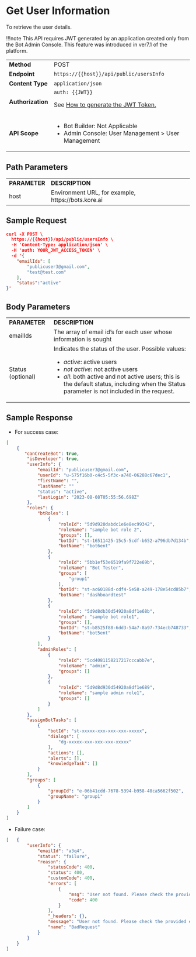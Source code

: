 
# **Get User Information**

To retrieve the user details.

!!!note
    This API requires JWT generated by an application created only from the Bot Admin Console. This feature was introduced in ver7.1 of the platform.


<table>
  <tr>
   <td><strong>Method</strong>
   </td>
   <td>POST
   </td>
  </tr>
  <tr>
   <td><strong>Endpoint</strong>
   </td>
   <td><code>https://{{host}}/api/public/usersInfo</code>
   </td>
  </tr>
  <tr>
   <td><strong>Content Type</strong>
   </td>
   <td><code>application/json</code>
   </td>
  </tr>
  <tr>
   <td><strong>Authorization</strong>
   </td>
   <td><code>auth: {{JWT}}</code>
<p>
See <a href="https://developer.kore.ai/docs/bots/api-guide/apis/#Generating_the_JWT_Token">How to generate the JWT Token.</a>
   </td>
  </tr>
  <tr>
   <td><strong>API Scope</strong>
   </td>
   <td>
<ul>

<li>Bot Builder: Not Applicable

<li>Admin Console: User Management > User Management
</li>
</ul>
   </td>
  </tr>
</table>


## Path Parameters


<table>
  <tr>
   <td><strong>PARAMETER</strong>
   </td>
   <td><strong>DESCRIPTION</strong>
   </td>
  </tr>
  <tr>
   <td>host
   </td>
   <td>Environment URL, for example, https://bots.kore.ai
   </td>
  </tr>
</table>


## Sample Request


```json
curl -X POST \
  https://{{host}}/api/public/usersInfo \
  -H 'Content-Type: application/json' \
  -H 'auth: YOUR_JWT_ACCESS_TOKEN' \
  -d '{
    "emailIds": [
        "publicuser3@gmail.com",
        "test@test.com"
    ],
    "status":"active"
}'
```


 


## Body Parameters


<table>
  <tr>
   <td><strong>PARAMETER</strong>
   </td>
   <td><strong>DESCRIPTION</strong>
   </td>
  </tr>
  <tr>
   <td>emailIds
   </td>
   <td>The array of email id’s for each user whose information is sought
   </td>
  </tr>
  <tr>
   <td>Status (optional)
   </td>
   <td>Indicates the status of the user. Possible values:
<ul>

<li><em>active</em>: active users

<li><em>not active</em>: not active users

<li><em>all</em>: both active and not active users; this is the default status, including when the Status parameter is not included in the request.
</li>
</ul>
   </td>
  </tr>
</table>


## Sample Response

* For success case: 
```json
[
    {
       "canCreateBot": true,
        "isDeveloper": true,
        "userInfo": {
            "emailId": "publicuser3@gmail.com",
            "userId": "u-575f16b0-c4c5-5f3c-a740-06288c67dec1",
            "firstName": "",
            "lastName": ""
            "status": "active",
            "lastLogin": "2023-08-08T05:55:56.698Z"
        },
        "roles": {
            "btRoles": [
                {
                    "roleId": "5d9d920dabdc1e6e8ec99342",
                    "roleName": "sample bot role 2",
                    "groups": [],
                    "botId": "st-16511425-15c5-5cdf-b652-a796db7d134b",
                    "botName": "bot6ent"
                },
                {
                    "roleId": "5bb1ef53e6519fa9f722e69b",
                    "roleName": "Bot Tester",
                    "groups": [
                        "group1"
                    ],
                    "botId": "st-ac60188d-cdf4-5e58-a249-178e54cd85b7",
                    "botName": "dashboardtest"
                },
                {
                    "roleId": "5d9d8db30d54920a8df1e68b",
                    "roleName": "sample bot role1",
                    "groups": [],
                    "botId": "st-b8525f88-6dd3-54a7-8a97-734ecb748733",
                    "botName": "bot5ent"
                }
            ],
            "adminRoles": [
                {
                    "roleId": "5cd4081158217217cccabb7e",
                    "roleName": "admin",
                    "groups": []
                },
                {
                    "roleId": "5d9d8d930d54920a8df1e689",
                    "roleName": "sample admin role1",
                    "groups": []
                }
            ]
        },
        "assignBotTasks": [
            {
                "botId": "st-xxxxx-xxx-xxx-xxx-xxxxx",
                "dialogs": [
                    "dg-xxxxx-xxx-xxx-xxx-xxxxx"
                ],
                "actions": [],
                "alerts": [],
                "knowledgeTask": []
            }
        ],
        "groups": [
            {
                "groupId": "e-06b41cdd-7678-5394-b958-40ca5662f502",
                "groupName": "group1"
            }
        ]
    }
]

```

* Failure case:


```json
[   {
        "userInfo": {
            "emailId": "a3q4",
            "status": "failure",
            "reason": {
                "statusCode": 400,
                "status": 400,
                "customCode": 400,
                "errors": [
                    {
                        "msg": "User not found. Please check the provided email address.",
                        "code": 400
                    }
                ],
                "_headers": {},
                "message": "User not found. Please check the provided email address.",
                "name": "BadRequest"
            }
        }
    }
]

```

